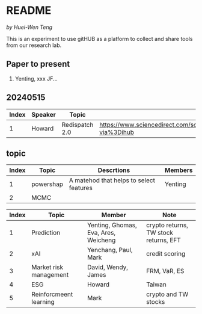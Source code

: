# README

*by Huei-Wen Teng*


This is an experiment to use gitHUB as a platform to collect and share tools from our research lab. 


## Paper to present


1. Yenting, xxx JF...


## 20240515

| Index | Speaker | Topic |Link|
|--|--|--|--|
|1 | Howard | Redispatch 2.0| https://www.sciencedirect.com/science/article/pii/S0306261923017154?via%3Dihub |



## topic


| Index| Topic | Descrtions | Members |
|---|---|---|---|
| 1 | powershap | A matehod that helps to select features| Yenting| 
| 2 | MCMC | | 


|Index|Topic | Member |Note|
|---|---|---|---|
|1 | Prediction | Yenting, Ghomas, Eva, Ares, Weicheng| crypto returns, TW stock returns, EFT|
|2 | xAI | Yenchang, Paul, Mark| credit scoring|
|3 | Market risk management| David, Wendy, James| FRM, VaR, ES|
|4 | ESG | Howard| Taiwan|
| 5| Reinforcmeent learning | Mark | crypto and TW stocks|




